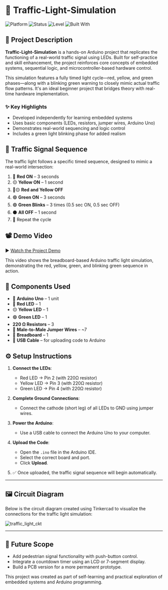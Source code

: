 # 🚦 Traffic-Light-Simulation


![Platform](https://img.shields.io/badge/Platform-Arduino-blue?logo=arduino)
![Status](https://img.shields.io/badge/Project-Completed-brightgreen)
![Level](https://img.shields.io/badge/Level-Beginner-yellow)
![Built With](https://img.shields.io/badge/Built%20With-C%2B%2B%20%7C%20ArduinoIDE-orange)

## 📄 Project Description

**Traffic-Light-Simulation** is a hands-on Arduino project that replicates the functioning of a real-world traffic signal using LEDs. Built for self-practice and skill enhancement, the project reinforces core concepts of embedded systems, sequential logic, and microcontroller-based hardware control.

This simulation features a fully timed light cycle—red, yellow, and green phases—along with a blinking green warning to closely mimic actual traffic flow patterns. It's an ideal beginner project that bridges theory with real-time hardware implementation.



### ✨ Key Highlights

- Developed independently for learning embedded systems  
- Uses basic components (LEDs, resistors, jumper wires, Arduino Uno)  
- Demonstrates real-world sequencing and logic control  
- Includes a green light blinking phase for added realism



## 🔄 Traffic Signal Sequence

The traffic light follows a specific timed sequence, designed to mimic a real-world intersection:

1. 🔴 **Red ON** – 3 seconds  
2. 🟡 **Yellow ON** – 1 second  
3. 🔴🟡 **Red and Yellow OFF**  
4. 🟢 **Green ON** – 3 seconds  
5. 🟢 **Green Blinks** – 3 times (0.5 sec ON, 0.5 sec OFF)  
6. ⚫ **All OFF** – 1 second  
7. 🔁 Repeat the cycle



## 📽️ Demo Video

▶️ [Watch the Project Demo](https://drive.google.com/file/d/1gsn7msTK_bay_aMktc-B3htmRpdgCpuA/view?usp=drive_link)

This video shows the breadboard-based Arduino traffic light simulation, demonstrating the red, yellow, green, and blinking green sequence in action.




## 🧰 Components Used

- 🔌 **Arduino Uno** – 1 unit  
- 🔴 **Red LED** – 1  
- 🟡 **Yellow LED** – 1  
- 🟢 **Green LED** – 1  
-  **220 Ω Resistors** – 3  
- 🧵 **Male-to-Male Jumper Wires** – ~7  
- 🔲 **Breadboard** – 1  
- 🔌 **USB Cable** – for uploading code to Arduino



## ⚙️ Setup Instructions

1. **Connect the LEDs**:
   - Red LED → Pin 2 (with 220Ω resistor)
   - Yellow LED → Pin 3 (with 220Ω resistor)
   - Green LED → Pin 4 (with 220Ω resistor)

2. **Complete Ground Connections**:
   - Connect the cathode (short leg) of all LEDs to GND using jumper wires.

3. **Power the Arduino**:
   - Use a USB cable to connect the Arduino Uno to your computer.

4. **Upload the Code**:
   - Open the `.ino` file in the Arduino IDE.
   - Select the correct board and port.
   - Click **Upload**.

5. ✅ Once uploaded, the traffic signal sequence will begin automatically.

---

## 🖼️ Circuit Diagram

Below is the circuit diagram created using Tinkercad to visualize the connections for the traffic light simulation:


![traffic_light_ckt](https://github.com/user-attachments/assets/5c84ae58-bd9e-419f-b5a3-44b840162b70)

---

## 🚀 Future Scope

- Add pedestrian signal functionality with push-button control.
- Integrate a countdown timer using an LCD or 7-segment display.
- Build a PCB version for a more permanent prototype. 

This project was created as part of self-learning and practical exploration of embedded systems and Arduino programming.


